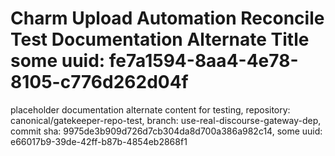 # Charm Upload Automation Reconcile Test Documentation Alternate Title some uuid: fe7a1594-8aa4-4e78-8105-c776d262d04f
 placeholder documentation alternate content for testing,  repository: canonical/gatekeeper-repo-test,  branch: use-real-discourse-gateway-dep,  commit sha: 9975de3b909d726d7cb304da8d700a386a982c14,  some uuid: e66017b9-39de-42ff-b87b-4854eb2868f1